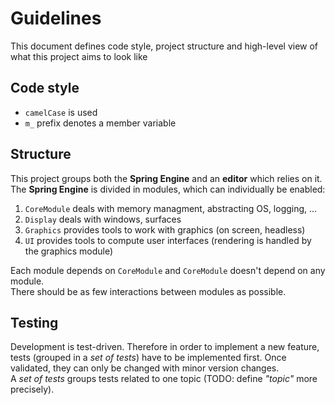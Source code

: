 # Guidelines
This document defines code style, project structure and high-level view
of what this project aims to look like

## Code style
- ```camelCase``` is used
- ```m_``` prefix denotes a member variable

## Structure
This project groups both the **Spring Engine** and an **editor** which relies on it.  
The **Spring Engine** is divided in modules, which can individually be enabled:  
1) ```CoreModule``` deals with memory managment, abstracting OS, logging, ...
2) ```Display``` deals with windows, surfaces
3) ```Graphics``` provides tools to work with graphics (on screen, headless)
4) ```UI``` provides tools to compute user interfaces (rendering is handled by the graphics module)

Each module depends on ```CoreModule``` and ```CoreModule``` doesn't depend on any module.  
There should be as few interactions between modules as possible.  

## Testing
Development is test-driven. Therefore in order to implement a new feature, tests (grouped in a *set of tests*) have to be implemented first. Once validated, they can only be changed with minor version changes.  
A *set of tests* groups tests related to one topic (TODO: define *"topic"* more precisely).  
